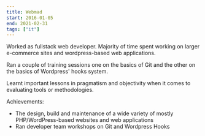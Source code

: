 ```yaml
---
title: Webmad
start: 2016-01-05
end: 2021-02-31
tags: ["it"]
---
```

Worked as fullstack web developer.
Majority of time spent working on larger e-commerce sites and wordpress-based web applications.

Ran a couple of training sessions one on the basics of Git and the other on the basics of Wordpress' hooks system. 

Learnt important lessons in pragmatism and objectivity when it comes to evaluating tools or methodologies.

Achievements:
- The design, build and maintenance of a wide variety of mostly PHP/WordPress-based websites and web applications
- Ran developer team workshops on Git and Wordpress Hooks
